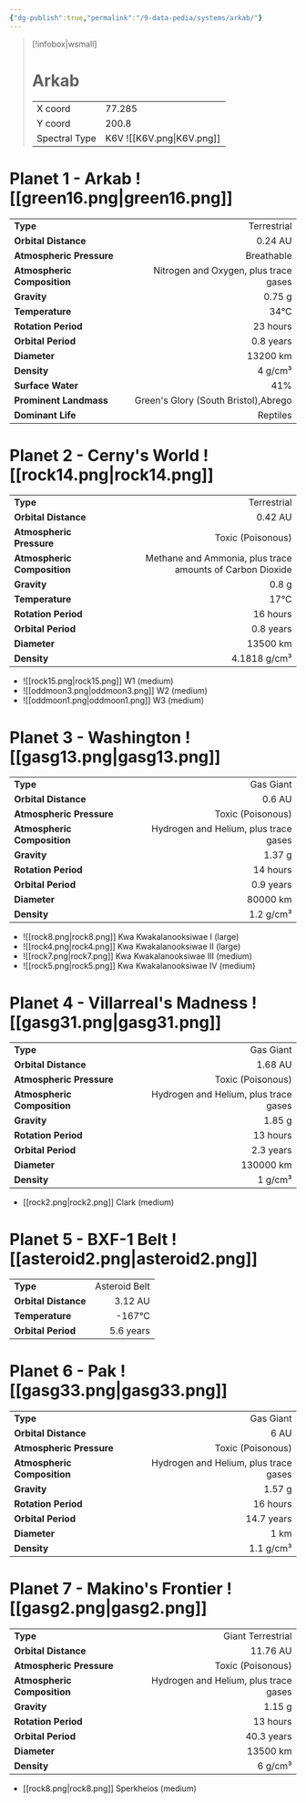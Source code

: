 ```yaml
---
{"dg-publish":true,"permalink":"/9-data-pedia/systems/arkab/"}
---
```


> [!infobox|wsmall]
> # Arkab
> | | |
> | - | - |
> | X coord | 77.285 |
> | Y coord| 200.8 |
> | Spectral Type | K6V ![[K6V.png\|K6V.png]] |

# Planet 1 - Arkab ![[green16.png\|green16.png]]
|                             |                           |
| --------------------------- | -------------------------:|
| **Type**                    |             Terrestrial |
| **Orbital Distance**        |   0.24 AU |
| **Atmospheric Pressure**    |       Breathable |
| **Atmospheric Composition** |      Nitrogen and Oxygen, plus trace gases |
| **Gravity**                 |        0.75 g |
| **Temperature**             |    34°C |
| **Rotation Period**         |  23 hours |
| **Orbital Period** | 0.8 years |
| **Diameter**                |      13200 km | 
| **Density**                 |    4 g/cm³ |
| **Surface Water**           |           41% | 
| **Prominent Landmass**      |         Green's Glory (South Bristol),Abrego | 
| **Dominant Life**           |         Reptiles |





# Planet 2 - Cerny's World ![[rock14.png\|rock14.png]]
|                             |                           |
| --------------------------- | -------------------------:|
| **Type**                    |             Terrestrial |
| **Orbital Distance**        |   0.42 AU |
| **Atmospheric Pressure**    |       Toxic (Poisonous) |
| **Atmospheric Composition** |      Methane and Ammonia, plus trace amounts of Carbon Dioxide |
| **Gravity**                 |        0.8 g |
| **Temperature**             |    17°C |
| **Rotation Period**         |  16 hours |
| **Orbital Period** | 0.8 years |
| **Diameter**                |      13500 km | 
| **Density**                 |    4.1818 g/cm³ |



- ![[rock15.png\|rock15.png]] W1 (medium)
- ![[oddmoon3.png\|oddmoon3.png]] W2 (medium)
- ![[oddmoon1.png\|oddmoon1.png]] W3 (medium)


# Planet 3 - Washington ![[gasg13.png\|gasg13.png]]
|                             |                           |
| --------------------------- | -------------------------:|
| **Type**                    |             Gas Giant |
| **Orbital Distance**        |   0.6 AU |
| **Atmospheric Pressure**    |       Toxic (Poisonous) |
| **Atmospheric Composition** |      Hydrogen and Helium, plus trace gases |
| **Gravity**                 |        1.37 g |
| **Rotation Period**         |  14 hours |
| **Orbital Period** | 0.9 years |
| **Diameter**                |      80000 km | 
| **Density**                 |    1.2 g/cm³ |



- ![[rock8.png\|rock8.png]] Kwa Kwakalanooksiwae I (large)
- ![[rock4.png\|rock4.png]] Kwa Kwakalanooksiwae II (large)
- ![[rock7.png\|rock7.png]] Kwa Kwakalanooksiwae III (medium)
- ![[rock5.png\|rock5.png]] Kwa Kwakalanooksiwae IV (medium)


# Planet 4 - Villarreal's Madness ![[gasg31.png\|gasg31.png]]
|                             |                           |
| --------------------------- | -------------------------:|
| **Type**                    |             Gas Giant |
| **Orbital Distance**        |   1.68 AU |
| **Atmospheric Pressure**    |       Toxic (Poisonous) |
| **Atmospheric Composition** |      Hydrogen and Helium, plus trace gases |
| **Gravity**                 |        1.85 g |
| **Rotation Period**         |  13 hours |
| **Orbital Period** | 2.3 years |
| **Diameter**                |      130000 km | 
| **Density**                 |    1 g/cm³ |



- [[rock2.png\|rock2.png]] Clark (medium)

# Planet 5 - BXF-1 Belt ![[asteroid2.png\|asteroid2.png]]
|                             |                           |
| --------------------------- | -------------------------:|
| **Type**                    |             Asteroid Belt |
| **Orbital Distance**        |   3.12 AU |
| **Temperature**             |    -167°C |
| **Orbital Period** | 5.6 years |





# Planet 6 - Pak ![[gasg33.png\|gasg33.png]]
|                             |                           |
| --------------------------- | -------------------------:|
| **Type**                    |             Gas Giant |
| **Orbital Distance**        |   6 AU |
| **Atmospheric Pressure**    |       Toxic (Poisonous) |
| **Atmospheric Composition** |      Hydrogen and Helium, plus trace gases |
| **Gravity**                 |        1.57 g |
| **Rotation Period**         |  16 hours |
| **Orbital Period** | 14.7 years |
| **Diameter**                |      1 km | 
| **Density**                 |    1.1 g/cm³ |





# Planet 7 - Makino's Frontier ![[gasg2.png\|gasg2.png]]
|                             |                           |
| --------------------------- | -------------------------:|
| **Type**                    |             Giant Terrestrial |
| **Orbital Distance**        |   11.76 AU |
| **Atmospheric Pressure**    |       Toxic (Poisonous) |
| **Atmospheric Composition** |      Hydrogen and Helium, plus trace gases |
| **Gravity**                 |        1.15 g |
| **Rotation Period**         |  13 hours |
| **Orbital Period** | 40.3 years |
| **Diameter**                |      13500 km | 
| **Density**                 |    6 g/cm³ |



- [[rock8.png\|rock8.png]] Sperkheios (medium)

